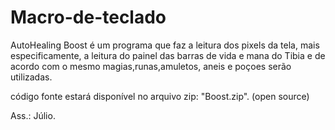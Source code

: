 # Macro-de-teclado


AutoHealing Boost é um programa que faz a leitura dos pixels da tela, mais especificamente, a leitura do painel das barras de vida
e mana do Tibia e de acordo com o mesmo magias,runas,amuletos, aneis e poçoes serão utilizadas.

código fonte estará disponível no arquivo zip: "Boost.zip". (open source)

Ass.: Júlio.
